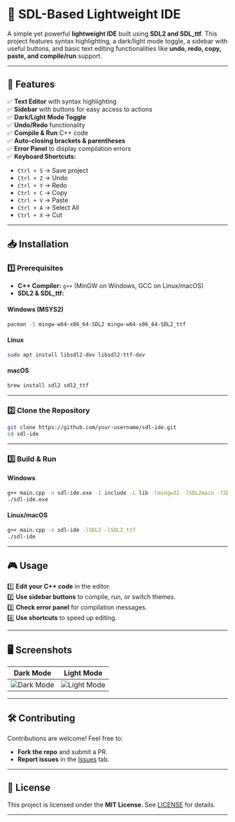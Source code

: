 # 🚀 SDL-Based Lightweight IDE  

A simple yet powerful **lightweight IDE** built using **SDL2 and SDL_ttf**. This project features syntax highlighting, a dark/light mode toggle, a sidebar with useful buttons, and basic text editing functionalities like **undo, redo, copy, paste, and compile/run** support.  

---

## 🎯 Features  

✅ **Text Editor** with syntax highlighting  
✅ **Sidebar** with buttons for easy access to actions  
✅ **Dark/Light Mode Toggle**  
✅ **Undo/Redo** functionality  
✅ **Compile & Run** C++ code  
✅ **Auto-closing brackets & parentheses**  
✅ **Error Panel** to display compilation errors  
✅ **Keyboard Shortcuts:**  
   - `Ctrl + S` → Save project  
   - `Ctrl + Z` → Undo  
   - `Ctrl + Y` → Redo  
   - `Ctrl + C` → Copy  
   - `Ctrl + V` → Paste  
   - `Ctrl + A` → Select All  
   - `Ctrl + X` → Cut  

---

## 📥 Installation  

### 1️⃣ Prerequisites  

- **C++ Compiler:** `g++` (MinGW on Windows, GCC on Linux/macOS)  
- **SDL2 & SDL_ttf:**  

#### Windows (MSYS2)  
```bash
pacman -S mingw-w64-x86_64-SDL2 mingw-w64-x86_64-SDL2_ttf
```

#### Linux  
```bash
sudo apt install libsdl2-dev libsdl2-ttf-dev
```

#### macOS  
```bash
brew install sdl2 sdl2_ttf
```

---

### 2️⃣ Clone the Repository  

```bash
git clone https://github.com/your-username/sdl-ide.git
cd sdl-ide
```

---

### 3️⃣ Build & Run  

#### Windows  
```bash
g++ main.cpp -o sdl-ide.exe -I include -L lib -lmingw32 -lSDL2main -lSDL2 -lSDL2_ttf
./sdl-ide.exe
```

#### Linux/macOS  
```bash
g++ main.cpp -o sdl-ide -lSDL2 -lSDL2_ttf
./sdl-ide
```

---

## 🎮 Usage  

1️⃣ **Edit your C++ code** in the editor.  
2️⃣ **Use sidebar buttons** to compile, run, or switch themes.  
3️⃣ **Check error panel** for compilation messages.  
4️⃣ **Use shortcuts** to speed up editing.  

---

## 🖥️ Screenshots  

| Dark Mode | Light Mode |
|-----------|-----------|
| ![Dark Mode](screenshots/dark-mode.png) | ![Light Mode](screenshots/light-mode.png) |

---

## 🛠️ Contributing  

Contributions are welcome! Feel free to:  
- **Fork the repo** and submit a PR.  
- **Report issues** in the [Issues](https://github.com/your-username/sdl-ide/issues) tab.  

---

## 📜 License  

This project is licensed under the **MIT License**. See [LICENSE](LICENSE) for details.  

---

